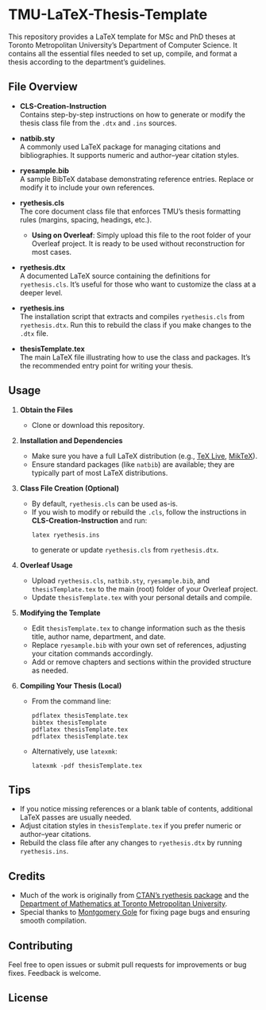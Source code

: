 # TMU-LaTeX-Thesis-Template

This repository provides a LaTeX template for MSc and PhD theses at Toronto Metropolitan University’s Department of Computer Science. It contains all the essential files needed to set up, compile, and format a thesis according to the department’s guidelines.

## File Overview

- **CLS-Creation-Instruction**  
  Contains step-by-step instructions on how to generate or modify the thesis class file from the `.dtx` and `.ins` sources.

- **natbib.sty**  
  A commonly used LaTeX package for managing citations and bibliographies. It supports numeric and author–year citation styles.

- **ryesample.bib**  
  A sample BibTeX database demonstrating reference entries. Replace or modify it to include your own references.

- **ryethesis.cls**  
  The core document class file that enforces TMU’s thesis formatting rules (margins, spacing, headings, etc.).  
  - **Using on Overleaf**: Simply upload this file to the root folder of your Overleaf project. It is ready to be used without reconstruction for most cases.

- **ryethesis.dtx**  
  A documented LaTeX source containing the definitions for `ryethesis.cls`. It’s useful for those who want to customize the class at a deeper level.

- **ryethesis.ins**  
  The installation script that extracts and compiles `ryethesis.cls` from `ryethesis.dtx`. Run this to rebuild the class if you make changes to the `.dtx` file.

- **thesisTemplate.tex**  
  The main LaTeX file illustrating how to use the class and packages. It’s the recommended entry point for writing your thesis.

## Usage

1. **Obtain the Files**  
   - Clone or download this repository.

2. **Installation and Dependencies**  
   - Make sure you have a full LaTeX distribution (e.g., [TeX Live](https://www.tug.org/texlive/), [MikTeX](https://miktex.org/)).
   - Ensure standard packages (like `natbib`) are available; they are typically part of most LaTeX distributions.

3. **Class File Creation (Optional)**  
   - By default, `ryethesis.cls` can be used as-is.
   - If you wish to modify or rebuild the `.cls`, follow the instructions in **CLS-Creation-Instruction** and run:
     ```
     latex ryethesis.ins
     ```
     to generate or update `ryethesis.cls` from `ryethesis.dtx`.

4. **Overleaf Usage**  
   - Upload `ryethesis.cls`, `natbib.sty`, `ryesample.bib`, and `thesisTemplate.tex` to the main (root) folder of your Overleaf project.
   - Update `thesisTemplate.tex` with your personal details and compile.

5. **Modifying the Template**  
   - Edit `thesisTemplate.tex` to change information such as the thesis title, author name, department, and date.
   - Replace `ryesample.bib` with your own set of references, adjusting your citation commands accordingly.
   - Add or remove chapters and sections within the provided structure as needed.

6. **Compiling Your Thesis (Local)**  
   - From the command line:
     ```
     pdflatex thesisTemplate.tex
     bibtex thesisTemplate
     pdflatex thesisTemplate.tex
     pdflatex thesisTemplate.tex
     ```
   - Alternatively, use `latexmk`:
     ```
     latexmk -pdf thesisTemplate.tex
     ```

## Tips

- If you notice missing references or a blank table of contents, additional LaTeX passes are usually needed.
- Adjust citation styles in `thesisTemplate.tex` if you prefer numeric or author–year citations.
- Rebuild the class file after any changes to `ryethesis.dtx` by running `ryethesis.ins`.

## Credits

- Much of the work is originally from [CTAN’s ryethesis package](https://ctan.org/tex-archive/macros/latex/contrib/ryethesis?lang=en) and the [Department of Mathematics at Toronto Metropolitan University](https://www.torontomu.ca/math/graduate-studies/current-student-forms-guidelines/).
- Special thanks to [Montgomery Gole](https://www.linkedin.com/in/montgomery-gole?originalSubdomain=ca) for fixing page bugs and ensuring smooth compilation.

## Contributing

Feel free to open issues or submit pull requests for improvements or bug fixes. Feedback is welcome.

## License

